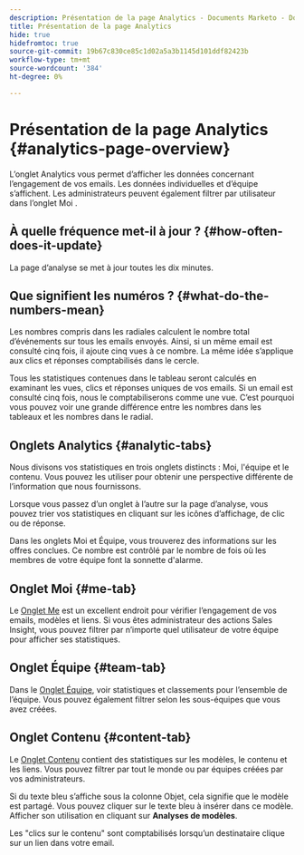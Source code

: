 ```yaml
---
description: Présentation de la page Analytics - Documents Marketo - Documentation du produit
title: Présentation de la page Analytics
hide: true
hidefromtoc: true
source-git-commit: 19b67c830ce85c1d02a5a3b1145d101ddf82423b
workflow-type: tm+mt
source-wordcount: '384'
ht-degree: 0%

---
```


# Présentation de la page Analytics {#analytics-page-overview}

L’onglet Analytics vous permet d’afficher les données concernant l’engagement de vos emails. Les données individuelles et d’équipe s’affichent. Les administrateurs peuvent également filtrer par utilisateur dans l’onglet Moi .

## À quelle fréquence met-il à jour ? {#how-often-does-it-update}

La page d’analyse se met à jour toutes les dix minutes.

## Que signifient les numéros ? {#what-do-the-numbers-mean}

Les nombres compris dans les radiales calculent le nombre total d’événements sur tous les emails envoyés. Ainsi, si un même email est consulté cinq fois, il ajoute cinq vues à ce nombre. La même idée s’applique aux clics et réponses comptabilisés dans le cercle.

Tous les statistiques contenues dans le tableau seront calculés en examinant les vues, clics et réponses uniques de vos emails. Si un email est consulté cinq fois, nous le comptabiliserons comme une vue. C’est pourquoi vous pouvez voir une grande différence entre les nombres dans les tableaux et les nombres dans le radial.

## Onglets Analytics {#analytic-tabs}

Nous divisons vos statistiques en trois onglets distincts : Moi, l&#39;équipe et le contenu. Vous pouvez les utiliser pour obtenir une perspective différente de l’information que nous fournissons.

Lorsque vous passez d’un onglet à l’autre sur la page d’analyse, vous pouvez trier vos statistiques en cliquant sur les icônes d’affichage, de clic ou de réponse.

Dans les onglets Moi et Équipe, vous trouverez des informations sur les offres conclues. Ce nombre est contrôlé par le nombre de fois où les membres de votre équipe font la sonnette d&#39;alarme.

## Onglet Moi {#me-tab}

Le [Onglet Me](/help/marketo/product-docs/marketo-sales-insight/actions/analytics/understanding-the-me-tab.md) est un excellent endroit pour vérifier l’engagement de vos emails, modèles et liens. Si vous êtes administrateur des actions Sales Insight, vous pouvez filtrer par n’importe quel utilisateur de votre équipe pour afficher ses statistiques.

## Onglet Équipe {#team-tab}

Dans le [Onglet Équipe](/help/marketo/product-docs/marketo-sales-insight/actions/analytics/understanding-the-team-tab.md), voir statistiques et classements pour l’ensemble de l’équipe. Vous pouvez également filtrer selon les sous-équipes que vous avez créées.

## Onglet Contenu {#content-tab}

Le [Onglet Contenu](/help/marketo/product-docs/marketo-sales-insight/actions/analytics/understanding-the-content-tab.md) contient des statistiques sur les modèles, le contenu et les liens. Vous pouvez filtrer par tout le monde ou par équipes créées par vos administrateurs.

Si du texte bleu s’affiche sous la colonne Objet, cela signifie que le modèle est partagé. Vous pouvez cliquer sur le texte bleu à insérer dans ce modèle. Afficher son utilisation en cliquant sur **Analyses de modèles**.

Les &quot;clics sur le contenu&quot; sont comptabilisés lorsqu’un destinataire clique sur un lien dans votre email.

